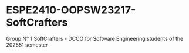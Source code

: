 # ESPE2410-OOPSW23217-SoftCrafters
Group N° 1 SoftCrafters - DCCO for Software Engineering students of the 202551 semester